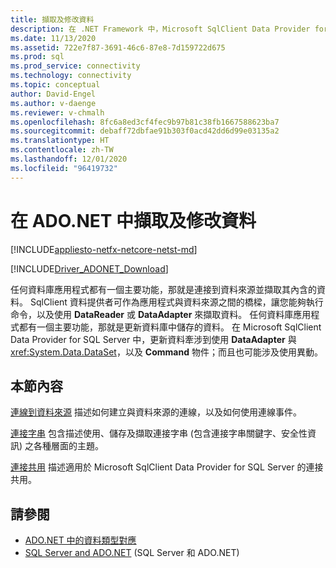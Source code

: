 ```yaml
---
title: 擷取及修改資料
description: 在 .NET Framework 中，Microsoft SqlClient Data Provider for SQL Server 可作為應用程式與資料來源之間的橋樑來讀取及更新資料。
ms.date: 11/13/2020
ms.assetid: 722e7f87-3691-46c6-87e8-7d159722d675
ms.prod: sql
ms.prod_service: connectivity
ms.technology: connectivity
ms.topic: conceptual
author: David-Engel
ms.author: v-daenge
ms.reviewer: v-chmalh
ms.openlocfilehash: 8fc6a8ed3cf4fec9b97b81c38fb1667588623ba7
ms.sourcegitcommit: debaff72dbfae91b303f0acd42dd6d99e03135a2
ms.translationtype: HT
ms.contentlocale: zh-TW
ms.lasthandoff: 12/01/2020
ms.locfileid: "96419732"
---
```

# <a name="retrieving-and-modifying-data-in-adonet"></a>在 ADO.NET 中擷取及修改資料

[!INCLUDE[appliesto-netfx-netcore-netst-md](../../includes/appliesto-netfx-netcore-netst-md.md)]

[!INCLUDE[Driver_ADONET_Download](../../includes/driver_adonet_download.md)]

任何資料庫應用程式都有一個主要功能，那就是連接到資料來源並擷取其內含的資料。 SqlClient 資料提供者可作為應用程式與資料來源之間的橋樑，讓您能夠執行命令，以及使用 **DataReader** 或 **DataAdapter** 來擷取資料。 任何資料庫應用程式都有一個主要功能，那就是更新資料庫中儲存的資料。 在 Microsoft SqlClient Data Provider for SQL Server 中，更新資料牽涉到使用 **DataAdapter** 與 <xref:System.Data.DataSet>，以及 **Command** 物件；而且也可能涉及使用異動。

## <a name="in-this-section"></a>本節內容

[連線到資料來源](connecting-to-data-source.md) 描述如何建立與資料來源的連線，以及如何使用連線事件。

[連接字串](connection-strings.md) 包含描述使用、儲存及擷取連接字串 (包含連接字串關鍵字、安全性資訊) 之各種層面的主題。

[連接共用](connection-pooling.md) 描述適用於 Microsoft SqlClient Data Provider for SQL Server 的連接共用。

## <a name="see-also"></a>請參閱

- [ADO.NET 中的資料類型對應](data-type-mappings-ado-net.md)
- [SQL Server and ADO.NET](./sql/index.md) (SQL Server 和 ADO.NET)
